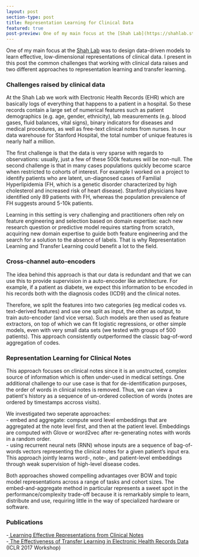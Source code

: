 ```yaml
---
layout: post
section-type: post
title: Representation Learning for Clinical Data
featured: true
post-preview: One of my main focus at the [Shah Lab](https://shahlab.stanford.edu/) was to design data-driven models to learn effective, low-dimensional representations of clinical data. I present in this post the common challenges that working with clinical data raises and two different approaches to representation learning and transfer learning.
---
```

One of my main focus at the [Shah Lab](https://shahlab.stanford.edu/) was to design data-driven models to learn effective, low-dimensional representations of clinical data.
I present in this post the common challenges that working with clinical data raises and two different approaches to representation learning and transfer learning.

### Challenges raised by clinical data

At the Shah Lab we work with Electronic Health Records (EHR) which are basically logs of everything that happens to a patient in a hospital. So these records contain a large set of numerical features such as patient demographics (e.g. age, gender, ethnicity), lab measurements (e.g. blood gases, fluid balances, vital signs), binary indicators for diseases and medical procedures, as well as free-text clinical notes from nurses. In our data warehouse for Stanford Hospital, the total number of unique features is nearly half a million.  

The first challenge is that the data is very sparse with regards to observations: usually, just a few of these 500k features will be non-null. The second challenge is that in many cases populations quickly become scarce when restricted to cohorts of interest. For example I worked on a project to identify patients who are latent, un-diagnosed cases of Familial Hyperlipidemia (FH, which is a genetic disorder characterized by high cholesterol and increased risk of heart disease). Stanford physicians have identified only 89 patients with FH, whereas the population prevalence of FH suggests around 5-10k patients.

Learning in this setting is very challenging and practitioners often rely on feature engineering and selection based on domain expertise:  each new research question or predictive model requires starting from scratch, acquiring new domain expertise to guide both feature engineering and the search for a solution to the absence of labels.
That is why Representation Learning and Transfer Learning could benefit a lot to the field.


### Cross-channel auto-encoders

The idea behind this approach is that our data is redundant and that we can use this to provide supervision in a auto-encoder like architecture.
For example, if a patient as diabete, we expect this information to be encoded in his records both with the diagnosis codes (ICD9) and the clinical notes.

Therefore, we split the features into two categories (eg medical codes vs. text-derived features) and use one split as input, the other as output, to train auto-encoder (and vice versa).
Such models are then used as feature extractors, on top of which we can fit logistic regressions, or other simple models, even with very small data sets (we tested with groups of 500 patients). This approach consistently outperformed the classic bag-of-word aggregation of codes.

### Representation Learning for Clinical Notes

This approach focuses on clinical notes since it is an unstructed, complex source of information which is often under-used in medical settings.
One additional challenge to our use case is that for de-identification purposes, the order of words in clinical notes is removed. Thus, we can view a patient's history
as a sequence of un-ordered collection of words (notes are ordered by timestamps accross visits).

We investigated two seperate approaches:  
\- embed and aggregate: compute word level embeddings that are aggregated at the note level first, and then at the patient level. Embeddings are computed with Glove 
or word2vec after re-generating notes with words in a random order.  
\- using recurrent neural nets (RNN) whose inputs are a sequence of bag-of-words vectors representing the clinical notes for a given patient’s input era. This approach jointly learns word-, note-, and patient-level embeddings through weak supervision of high-level disease codes.  

Both approaches showed compelling advantages over BOW and topic model representations across a range of tasks and cohort sizes. The embed-and-aggregate method in particular represents a sweet spot in the performance/complexity trade-off because it is remarkably simple to learn, distribute and use, requiring little in the way of specialized hardware or software.   



### Publications

-[ Learning Effective Representations from Clinical Notes](https://arxiv.org/abs/1705.07025)  
-[ The Effectiveness of Transfer Learning in Electronic Health Records Data](https://openreview.net/pdf?id=B1_E8xrKe) (ICLR 2017 Workshop)